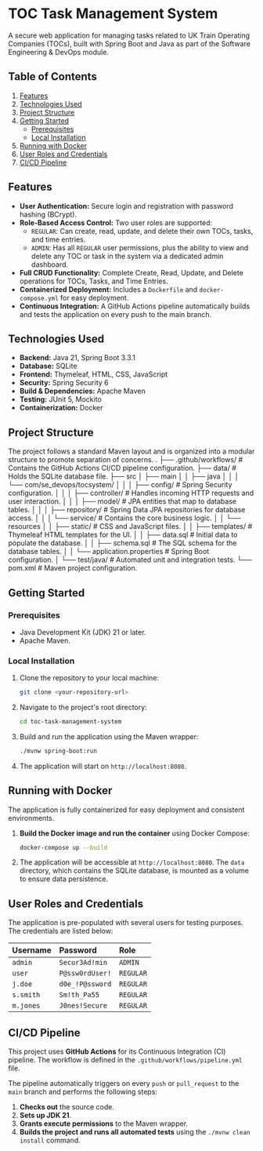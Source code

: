# TOC Task Management System

A secure web application for managing tasks related to UK Train Operating Companies (TOCs), built with Spring Boot and Java as part of the Software Engineering & DevOps module.

## Table of Contents
1. [Features](#features)
2. [Technologies Used](#technologies-used)
3. [Project Structure](#project-structure)
4. [Getting Started](#getting-started)
    - [Prerequisites](#prerequisites)
    - [Local Installation](#local-installation)
5. [Running with Docker](#running-with-docker)
6. [User Roles and Credentials](#user-roles-and-credentials)
7. [CI/CD Pipeline](#cicd-pipeline)

## Features
* **User Authentication:** Secure login and registration with password hashing (BCrypt).
* **Role-Based Access Control:** Two user roles are supported:
    * `REGULAR`: Can create, read, update, and delete their own TOCs, tasks, and time entries.
    * `ADMIN`: Has all `REGULAR` user permissions, plus the ability to view and delete any TOC or task in the system via a dedicated admin dashboard.
* **Full CRUD Functionality:** Complete Create, Read, Update, and Delete operations for TOCs, Tasks, and Time Entries.
* **Containerized Deployment:** Includes a `Dockerfile` and `docker-compose.yml` for easy deployment.
* **Continuous Integration:** A GitHub Actions pipeline automatically builds and tests the application on every push to the main branch.

## Technologies Used
* **Backend:** Java 21, Spring Boot 3.3.1
* **Database:** SQLite
* **Frontend:** Thymeleaf, HTML, CSS, JavaScript
* **Security:** Spring Security 6
* **Build & Dependencies:** Apache Maven
* **Testing:** JUnit 5, Mockito
* **Containerization:** Docker

## Project Structure
The project follows a standard Maven layout and is organized into a modular structure to promote separation of concerns.
.
├── .github/workflows/      # Contains the GitHub Actions CI/CD pipeline configuration.
├── data/                   # Holds the SQLite database file.
├── src
│   ├── main
│   │   ├── java
│   │   │   └── com/se_devops/tocsystem/
│   │   │       ├── config/         # Spring Security configuration.
│   │   │       ├── controller/     # Handles incoming HTTP requests and user interaction.
│   │   │       ├── model/          # JPA entities that map to database tables.
│   │   │       ├── repository/     # Spring Data JPA repositories for database access.
│   │   │       └── service/        # Contains the core business logic.
│   │   └── resources
│   │       ├── static/             # CSS and JavaScript files.
│   │       ├── templates/          # Thymeleaf HTML templates for the UI.
│   │       ├── data.sql            # Initial data to populate the database.
│   │       ├── schema.sql          # The SQL schema for the database tables.
│   │       └── application.properties # Spring Boot configuration.
│   └── test/java/              # Automated unit and integration tests.
└── pom.xml                 # Maven project configuration.

## Getting Started

### Prerequisites
* Java Development Kit (JDK) 21 or later.
* Apache Maven.

### Local Installation
1.  Clone the repository to your local machine:
    ```bash
    git clone <your-repository-url>
    ```
2.  Navigate to the project's root directory:
    ```bash
    cd toc-task-management-system
    ```
3.  Build and run the application using the Maven wrapper:
    ```bash
    ./mvnw spring-boot:run
    ```
4.  The application will start on `http://localhost:8080`.

## Running with Docker
The application is fully containerized for easy deployment and consistent environments.

1.  **Build the Docker image and run the container** using Docker Compose:
    ```bash
    docker-compose up --build
    ```
2.  The application will be accessible at `http://localhost:8080`. The `data` directory, which contains the SQLite database, is mounted as a volume to ensure data persistence.

## User Roles and Credentials
The application is pre-populated with several users for testing purposes. The credentials are listed below:

| Username  | Password        | Role      |
| :-------- |:----------------| :-------- |
| `admin`   | `Secur3Ad!min`  | `ADMIN`   |
| `user`    | `P@ssw0rdUser!` | `REGULAR` |
| `j.doe`   | `d0e_!P@ssword` | `REGULAR` |
| `s.smith` | `Sm!th_Pa55`    | `REGULAR` |
| `m.jones` | `J0nes!Secure`  | `REGULAR` |

## CI/CD Pipeline
This project uses **GitHub Actions** for its Continuous Integration (CI) pipeline. The workflow is defined in the `.github/workflows/pipeline.yml` file.

The pipeline automatically triggers on every `push` or `pull_request` to the `main` branch and performs the following steps:
1.  **Checks out** the source code.
2.  **Sets up JDK 21**.
3.  **Grants execute permissions** to the Maven wrapper.
4.  **Builds the project and runs all automated tests** using the `./mvnw clean install` command.

